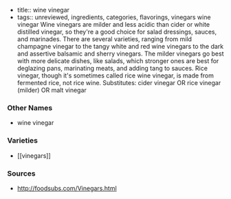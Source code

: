 - title:: wine vinegar
- tags:: unreviewed, ingredients, categories, flavorings, vinegars
wine vinegar Wine vinegars are milder and less acidic than cider or white distilled vinegar, so they're a good choice for salad dressings, sauces, and marinades. There are several varieties, ranging from mild champagne vinegar to the tangy white and red wine vinegars to the dark and assertive balsamic and sherry vinegars. The milder vinegars go best with more delicate dishes, like salads, which stronger ones are best for deglazing pans, marinating meats, and adding tang to sauces. Rice vinegar, though it's sometimes called rice wine vinegar, is made from fermented rice, not rice wine. Substitutes: cider vinegar OR rice vinegar (milder) OR malt vinegar

### Other Names

* wine vinegar

### Varieties

* [[vinegars]]

### Sources
* http://foodsubs.com/Vinegars.html
